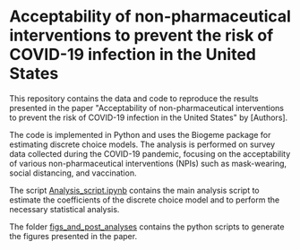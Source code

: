 # Acceptability of non-pharmaceutical interventions to prevent the risk of COVID-19 infection in the United States

This repository contains the data and code to reproduce the results presented 
in the paper "Acceptability of non-pharmaceutical interventions to prevent 
the risk of COVID-19 infection in the United States" by [Authors].

The code is implemented in Python and uses the Biogeme package for estimating discrete choice models. The analysis is performed on survey data collected during the COVID-19 pandemic, focusing on the acceptability of various non-pharmaceutical interventions (NPIs) such as mask-wearing, social distancing, and vaccination.

The script [Analysis_script.ipynb](dce_analysis/Analysis_script.ipynb) contains the main analysis script
to estimate the coefficients of the discrete choice model and to perform the necessary statistical analysis.

The folder [figs_and_post_analyses](figs_and_post_analyses/) contains the python scripts
to generate the figures presented in the paper.
